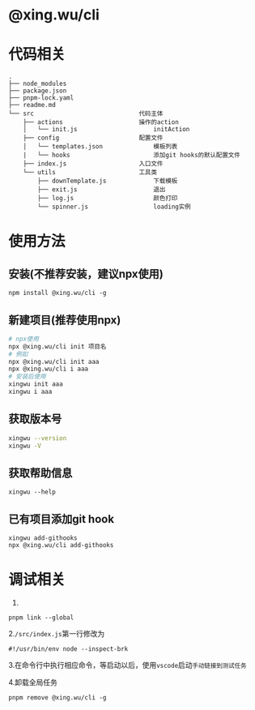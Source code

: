 # @xing.wu/cli

# 代码相关
```
.
├── node_modules                    
├── package.json                    
├── pnpm-lock.yaml
├── readme.md                       
└── src                             代码主体
    ├── actions                     操作的action
    │   └── init.js                     initAction
    ├── config                      配置文件
    │   └── templates.json              模板列表
    |   └── hooks                       添加git hooks的默认配置文件
    ├── index.js                    入口文件
    └── utils                       工具类
        ├── downTemplate.js             下载模板
        ├── exit.js                     退出
        ├── log.js                      颜色打印
        └── spinner.js                  loading实例
```

# 使用方法
## 安装(不推荐安装，建议npx使用)
```
npm install @xing.wu/cli -g
```

## 新建项目(推荐使用npx)
```bash
# npx使用
npx @xing.wu/cli init 项目名
# 例如
npx @xing.wu/cli init aaa
npx @xing.wu/cli i aaa
# 安装后使用
xingwu init aaa
xingwu i aaa
```

## 获取版本号
```bash
xingwu --version
xingwu -V
```

## 获取帮助信息
```
xingwu --help
```

## 已有项目添加git hook
```
xingwu add-githooks
npx @xing.wu/cli add-githooks
```


# 调试相关
1.
```
pnpm link --global
```

2.`/src/index.js`第一行修改为
```
#!/usr/bin/env node --inspect-brk
```

3.在命令行中执行相应命令，等启动以后，使用`vscode`启动`手动链接到测试任务`

4.卸载全局任务
```
pnpm remove @xing.wu/cli -g
```